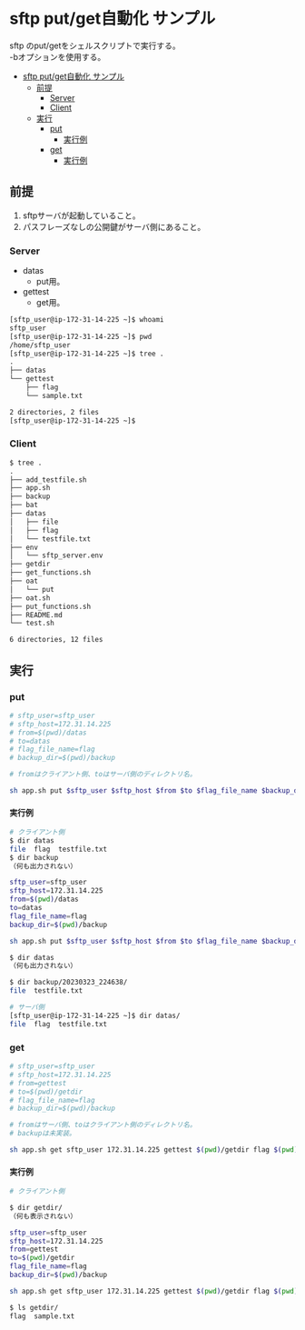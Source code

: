 # sftp put/get自動化 サンプル

sftp のput/getをシェルスクリプトで実行する。  
-bオプションを使用する。

- [sftp put/get自動化 サンプル](#sftp-putget自動化-サンプル)
  - [前提](#前提)
    - [Server](#server)
    - [Client](#client)
  - [実行](#実行)
    - [put](#put)
      - [実行例](#実行例)
    - [get](#get)
      - [実行例](#実行例-1)


## 前提

1. sftpサーバが起動していること。
2. パスフレーズなしの公開鍵がサーバ側にあること。

### Server

- datas
    - put用。
- gettest
    - get用。

``` txt
[sftp_user@ip-172-31-14-225 ~]$ whoami
sftp_user
[sftp_user@ip-172-31-14-225 ~]$ pwd
/home/sftp_user
[sftp_user@ip-172-31-14-225 ~]$ tree .
.
├── datas
└── gettest
    ├── flag
    └── sample.txt

2 directories, 2 files
[sftp_user@ip-172-31-14-225 ~]$ 
```

### Client 

``` txt
$ tree .
.
├── add_testfile.sh
├── app.sh
├── backup
├── bat
├── datas
│   ├── file
│   ├── flag
│   └── testfile.txt
├── env
│   └── sftp_server.env
├── getdir
├── get_functions.sh
├── oat
│   └── put
├── oat.sh
├── put_functions.sh
├── README.md
└── test.sh

6 directories, 12 files
```

## 実行

### put

``` bash
# sftp_user=sftp_user
# sftp_host=172.31.14.225
# from=$(pwd)/datas
# to=datas
# flag_file_name=flag
# backup_dir=$(pwd)/backup

# fromはクライアント側、toはサーバ側のディレクトリ名。

sh app.sh put $sftp_user $sftp_host $from $to $flag_file_name $backup_dir
```

#### 実行例

``` bash
# クライアント側
$ dir datas
file  flag  testfile.txt
$ dir backup
（何も出力されない）

sftp_user=sftp_user
sftp_host=172.31.14.225
from=$(pwd)/datas
to=datas
flag_file_name=flag
backup_dir=$(pwd)/backup

sh app.sh put $sftp_user $sftp_host $from $to $flag_file_name $backup_dir

$ dir datas
（何も出力されない）

$ dir backup/20230323_224638/
file  testfile.txt
```

``` bash
# サーバ側
[sftp_user@ip-172-31-14-225 ~]$ dir datas/
file  flag  testfile.txt
```

### get

``` bash
# sftp_user=sftp_user
# sftp_host=172.31.14.225
# from=gettest
# to=$(pwd)/getdir
# flag_file_name=flag
# backup_dir=$(pwd)/backup

# fromはサーバ側、toはクライアント側のディレクトリ名。
# backupは未実装。

sh app.sh get sftp_user 172.31.14.225 gettest $(pwd)/getdir flag $(pwd)/backup
```

#### 実行例

``` bash
# クライアント側

$ dir getdir/
（何も表示されない）

sftp_user=sftp_user
sftp_host=172.31.14.225
from=gettest
to=$(pwd)/getdir
flag_file_name=flag
backup_dir=$(pwd)/backup

sh app.sh get sftp_user 172.31.14.225 gettest $(pwd)/getdir flag $(pwd)/backup

$ ls getdir/
flag  sample.txt
```

